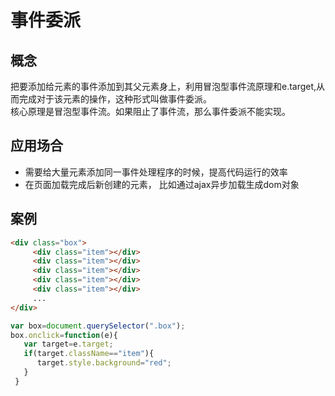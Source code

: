 # 事件委派
## 概念
把要添加给元素的事件添加到其父元素身上，利用冒泡型事件流原理和e.target,从而完成对于该元素的操作，这种形式叫做事件委派。<br>
核心原理是冒泡型事件流。如果阻止了事件流，那么事件委派不能实现。

## 应用场合
- 需要给大量元素添加同一事件处理程序的时候，提高代码运行的效率
- 在页面加载完成后新创建的元素， 比如通过ajax异步加载生成dom对象

## 案例
```html
<div class="box">
     <div class="item"></div>
     <div class="item"></div>
     <div class="item"></div>
     <div class="item"></div>
     <div class="item"></div>
     ...
</div>
```    
```javascript
var box=document.querySelector(".box");
box.onclick=function(e){
   var target=e.target;
   if(target.className=="item"){
      target.style.background="red";
   }    
 }
```
